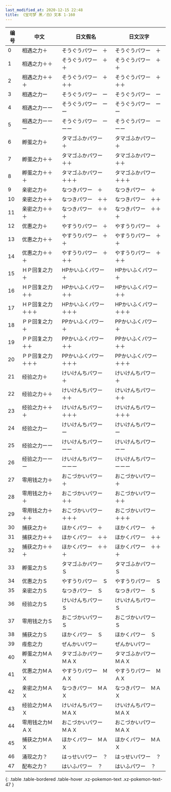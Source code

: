 ```yaml
---
last_modified_at: 2020-12-15 22:48
title: 《宝可梦 黑／白》文本 1-160
---
```

| 编号 | 中文 | 日文假名 | 日文汉字 |
| ---- | ---- | ---- | --- |
| 0 | 相遇之力＋ | そうぐうパワー　＋ | そうぐうパワー　＋ |
| 1 | 相遇之力＋＋ | そうぐうパワー　＋＋ | そうぐうパワー　＋＋ |
| 2 | 相遇之力＋＋＋ | そうぐうパワー　＋＋＋ | そうぐうパワー　＋＋＋ |
| 3 | 相遇之力ー | そうぐうパワー　ー | そうぐうパワー　ー |
| 4 | 相遇之力ーー | そうぐうパワー　ーー | そうぐうパワー　ーー |
| 5 | 相遇之力ーーー | そうぐうパワー　ーーー | そうぐうパワー　ーーー |
| 6 | 孵蛋之力＋ | タマゴふかパワー　＋ | タマゴふかパワー　＋ |
| 7 | 孵蛋之力＋＋ | タマゴふかパワー　＋＋ | タマゴふかパワー　＋＋ |
| 8 | 孵蛋之力＋＋＋ | タマゴふかパワー　＋＋＋ | タマゴふかパワー　＋＋＋ |
| 9 | 亲密之力＋ | なつきパワー　＋ | なつきパワー　＋ |
| 10 | 亲密之力＋＋ | なつきパワー　＋＋ | なつきパワー　＋＋ |
| 11 | 亲密之力＋＋＋ | なつきパワー　＋＋＋ | なつきパワー　＋＋＋ |
| 12 | 优惠之力＋ | やすうりパワー　＋ | やすうりパワー　＋ |
| 13 | 优惠之力＋＋ | やすうりパワー　＋＋ | やすうりパワー　＋＋ |
| 14 | 优惠之力＋＋＋ | やすうりパワー　＋＋＋ | やすうりパワー　＋＋＋ |
| 15 | ＨＰ回复之力＋ | HPかいふくパワー　＋ | HPかいふくパワー　＋ |
| 16 | ＨＰ回复之力＋＋ | HPかいふくパワー　＋＋ | HPかいふくパワー　＋＋ |
| 17 | ＨＰ回复之力＋＋＋ | HPかいふくパワー　＋＋＋ | HPかいふくパワー　＋＋＋ |
| 18 | ＰＰ回复之力＋ | PPかいふくパワー　＋ | PPかいふくパワー　＋ |
| 19 | ＰＰ回复之力＋＋ | PPかいふくパワー　＋＋ | PPかいふくパワー　＋＋ |
| 20 | ＰＰ回复之力＋＋＋ | PPかいふくパワー　＋＋＋ | PPかいふくパワー　＋＋＋ |
| 21 | 经验之力＋ | けいけんちパワー　＋ | けいけんちパワー　＋ |
| 22 | 经验之力＋＋ | けいけんちパワー　＋＋ | けいけんちパワー　＋＋ |
| 23 | 经验之力＋＋＋ | けいけんちパワー　＋＋＋ | けいけんちパワー　＋＋＋ |
| 24 | 经验之力ー | けいけんちパワー　ー | けいけんちパワー　ー |
| 25 | 经验之力ーー | けいけんちパワー　ーー | けいけんちパワー　ーー |
| 26 | 经验之力ーーー | けいけんちパワー　ーーー | けいけんちパワー　ーーー |
| 27 | 零用钱之力＋ | おこづかいパワー　＋ | おこづかいパワー　＋ |
| 28 | 零用钱之力＋＋ | おこづかいパワー　＋＋ | おこづかいパワー　＋＋ |
| 29 | 零用钱之力＋＋＋ | おこづかいパワー　＋＋＋ | おこづかいパワー　＋＋＋ |
| 30 | 捕获之力＋ | ほかくパワー　＋ | ほかくパワー　＋ |
| 31 | 捕获之力＋＋ | ほかくパワー　＋＋ | ほかくパワー　＋＋ |
| 32 | 捕获之力＋＋＋ | ほかくパワー　＋＋＋ | ほかくパワー　＋＋＋ |
| 33 | 孵蛋之力Ｓ | タマゴふかパワー　Ｓ | タマゴふかパワー　Ｓ |
| 34 | 优惠之力Ｓ | やすうりパワー　Ｓ | やすうりパワー　Ｓ |
| 35 | 亲密之力Ｓ | なつきパワー　Ｓ | なつきパワー　Ｓ |
| 36 | 经验之力Ｓ | けいけんちパワー　Ｓ | けいけんちパワー　Ｓ |
| 37 | 零用钱之力Ｓ | おこづかいパワー　Ｓ | おこづかいパワー　Ｓ |
| 38 | 捕获之力Ｓ | ほかくパワー　Ｓ | ほかくパワー　Ｓ |
| 39 | 痊愈之力 | ぜんかいパワー | ぜんかいパワー |
| 40 | 孵蛋之力ＭＡＸ | タマゴふかパワー　ＭＡＸ | タマゴふかパワー　ＭＡＸ |
| 41 | 优惠之力ＭＡＸ | やすうりパワー　ＭＡＸ | やすうりパワー　ＭＡＸ |
| 42 | 亲密之力ＭＡＸ | なつきパワー　ＭＡＸ | なつきパワー　ＭＡＸ |
| 43 | 经验之力ＭＡＸ | けいけんちパワー　ＭＡＸ | けいけんちパワー　ＭＡＸ |
| 44 | 零用钱之力ＭＡＸ | おこづかいパワー　ＭＡＸ | おこづかいパワー　ＭＡＸ |
| 45 | 捕获之力ＭＡＸ | ほかくパワー　ＭＡＸ | ほかくパワー　ＭＡＸ |
| 46 | 涌现之力？ | はっせいパワー　？ | はっせいパワー　？ |
| 47 | 配布之力？ | はいふパワー　？ | はいふパワー　？ |
{: .table .table-bordered .table-hover .xz-pokemon-text .xz-pokemon-text-47 }
